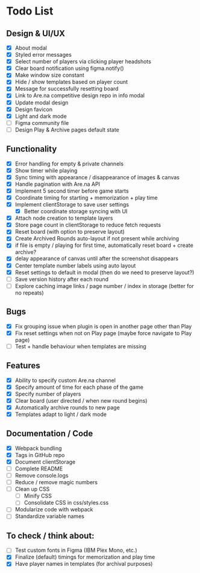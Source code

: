# Todo List

## Design & UI/UX

- [x] About modal
- [x] Styled error messages
- [x] Select number of players via clicking player headshots
- [x] Clear board notification using figma.notify()
- [x] Make window size constant
- [x] Hide / show templates based on player count
- [x] Message for successfully resetting board
- [x] Link to Are.na competitive design repo in info modal
- [x] Update modal design
- [x] Design favicon
- [x] Light and dark mode 
- [ ] Figma community file
- [ ] Design Play & Archive pages default state

## Functionality

- [x] Error handling for empty & private channels
- [x] Show timer while playing
- [x] Sync timing with appearance / disappearance of images & canvas
- [x] Handle pagination with Are.na API
- [x] Implement 5 second timer before game starts
- [x] Coordinate timing for starting + memorization + play time
- [x] Implement clientStorage to save user settings
    - [x] Better coordinate storage syncing with UI
- [x] Attach node creation to template layers
- [x] Store page count in clientStorage to reduce fetch requests
- [x] Reset board (with option to preserve layout)
- [x] Create Archived Rounds auto-layout if not present while archiving
- [x] if file is empty / playing for first time, automatically reset board + create archive?
- [x] delay appearance of canvas until after the screenshot disappears 
- [x] Center template number labels using auto layout
- [x] Reset settings to default in modal (then do we need to preserve layout?)
- [ ] Save version history after each round
- [ ] Explore caching image links / page number / index in storage (better for no repeats)

## Bugs

- [x] Fix grouping issue when plugin is open in another page other than Play
- [x] Fix reset settings when not on Play page (maybe force navigate to Play page)
- [ ] Test + handle behaviour when templates are missing

## Features

- [x] Ability to specify custom Are.na channel
- [x] Specify amount of time for each phase of the game
- [x] Specify number of players
- [x] Clear board (user directed / when new round begins)
- [x] Automatically archive rounds to new page
- [x] Templates adapt to light / dark mode

## Documentation / Code

- [x] Webpack bundling
- [x] Tags in GitHub repo
- [x] Document clientStorage
- [ ] Complete README
- [ ] Remove console.logs
- [ ] Reduce / remove magic numbers
- [ ] Clean up CSS
    - [ ] Minify CSS
    - [ ] Consolidate CSS in css/styles.css
- [ ] Modularize code with webpack
- [ ] Standardize variable names

##  To check / think about:

- [ ] Test custom fonts in Figma (IBM Plex Mono, etc.)
- [x] Finalize (default) timings for memorization and play time
- [x] Have player names in templates (for archival purposes)

[comment]: # (Design of reset settings)
[comment]: # (Figma notify messages + emoji 🤔)
[comment]: # (Keep auto zoom out?)
[comment]: # (Show color changer, change color on open plugin, etc.)